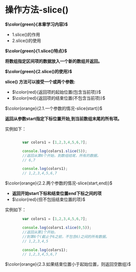 # 操作方法-slice()

**$\color{green}{本章学习内容}$**

- 1.slice()的作用
- 2.slice()的使用

**$\color{green}{1.slice()特点}$**

**将数组指定区间项的数据放入一个新的数组并返回。**

**$\color{green}{2.slice()的使用}$**

**slice() 方法可以接受一个或两个参数:**

- $\color{red}{返回项的起始位置(包含当前项)}$
- $\color{red}{返回项的结束位置(不包含当前项)}$

$\color{orange}{2.1.一个参数的情况-slice(start)}$

**返回从参数start指定下标位置开始,到当前数组末尾的所有项。**

实例如下：

```javascript

        var colors1 = [1,2,3,4,5,6,7];

        console.log(colors1.slice(5));
        //返回从第6个开始，到数组结尾，所有的数据。
        // 6,7

        console.log(colors1);
        // 1,2,3,4,5,6,7
```

$\color{orange}{2.2.两个参数的情况-slice(start,end)}$

- **返回开始start下标和结束位置end下标之间的项**
- $\color{red}{但不包括结束位置的项}$

实例如下：

```javascript
        var colors1 = [1,2,3,4,5,6,7];

        console.log(colors1.slice(0,5));
        //返回从第1个开始，
        //到第6个(截止于6之前，不包含6)之间的所有数据。
        // 1,2,3,4,5

        console.log(colors1);
        // 1,2,3,4,5,6,7
```

$\color{orange}{2.3.如果结束位置小于起始位置，则返回空数组}$
